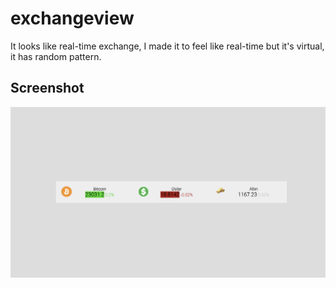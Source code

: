 # exchangeview

It looks like real-time exchange, I made it to feel like real-time but it's virtual, it has random pattern.

## Screenshot
<img src="screenshot.png" alt="Screenshot">
